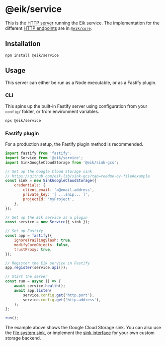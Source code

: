 # @eik/service

This is the [HTTP server](https://eik.dev/docs/server/) running the Eik service.
The implementation for the different [HTTP endpoints](https://eik.dev/docs/server/http-api) are in [`@eik/core`](https://github.com/eik-lib/service).

## Installation

```
npm install @eik/service
```

## Usage

This server can either be run as a Node executable, or as a Fastify plugin.

### CLI

This spins up the built-in Fastify server using configuration from your `config/` folder, or from environment variables.

```sh
npx @eik/service
```

### Fastify plugin

For a production setup, the Fastify plugin method is recommended.

```js
import fastify from 'fastify';
import Service from '@eik/service';
import SinkGoogleCloudStorage from '@eik/sink-gcs';

// Set up the Google Cloud Storage sink
// https://github.com/eik-lib/sink-gcs?tab=readme-ov-file#example
const sink = new SinkGoogleCloudStorage({
    credentials: {
        client_email: 'a@email.address',
        private_key: '[ ...snip... ]',
        projectId: 'myProject',
    },
});

// Set up the Eik service as a plugin
const service = new Service({ sink });

// Set up Fastify
const app = fastify({
    ignoreTrailingSlash: true,
    modifyCoreObjects: false,
    trustProxy: true,
});

// Register the Eik service in Fastify
app.register(service.api());

// Start the server
const run = async () => {
    await service.health();
    await app.listen(
        service.config.get('http.port'),
        service.config.get('http.address'),
    );
};

run();
```

The example above shows the Google Cloud Storage sink. You can also use the [file system sink](https://github.com/eik-lib/sink-file-system), or implement the [sink interface](https://github.com/eik-lib/sink) for your own custom storage backend.
